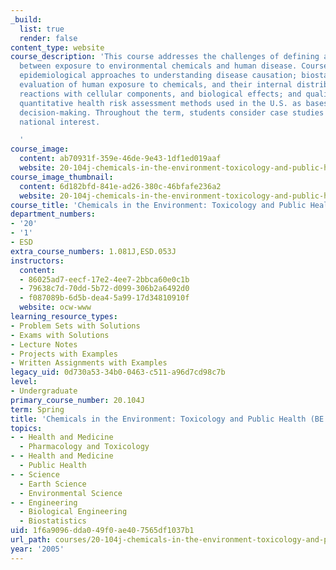 ```yaml
---
_build:
  list: true
  render: false
content_type: website
course_description: 'This course addresses the challenges of defining a relationship
  between exposure to environmental chemicals and human disease. Course topics include
  epidemiological approaches to understanding disease causation; biostatistical methods;
  evaluation of human exposure to chemicals, and their internal distribution, metabolism,
  reactions with cellular components, and biological effects; and qualitative and
  quantitative health risk assessment methods used in the U.S. as bases for regulatory
  decision-making. Throughout the term, students consider case studies of local and
  national interest.

  '
course_image:
  content: ab70931f-359e-46de-9e43-1df1ed019aaf
  website: 20-104j-chemicals-in-the-environment-toxicology-and-public-health-be-104j-spring-2005
course_image_thumbnail:
  content: 6d182bfd-841e-ad26-380c-46bfafe236a2
  website: 20-104j-chemicals-in-the-environment-toxicology-and-public-health-be-104j-spring-2005
course_title: 'Chemicals in the Environment: Toxicology and Public Health (BE.104J)'
department_numbers:
- '20'
- '1'
- ESD
extra_course_numbers: 1.081J,ESD.053J
instructors:
  content:
  - 86025ad7-eecf-17e2-4ee7-2bbca60e0c1b
  - 79638c7d-70dd-5b72-d099-306b2a6492d0
  - f087089b-6d5b-dea4-5a99-17d34810910f
  website: ocw-www
learning_resource_types:
- Problem Sets with Solutions
- Exams with Solutions
- Lecture Notes
- Projects with Examples
- Written Assignments with Examples
legacy_uid: 0d730a53-34b0-0463-c511-a96d7cd98c7b
level:
- Undergraduate
primary_course_number: 20.104J
term: Spring
title: 'Chemicals in the Environment: Toxicology and Public Health (BE.104J)'
topics:
- - Health and Medicine
  - Pharmacology and Toxicology
- - Health and Medicine
  - Public Health
- - Science
  - Earth Science
  - Environmental Science
- - Engineering
  - Biological Engineering
  - Biostatistics
uid: 1f6a9096-dda0-49f0-ae40-7565df1037b1
url_path: courses/20-104j-chemicals-in-the-environment-toxicology-and-public-health-be-104j-spring-2005
year: '2005'
---
```

